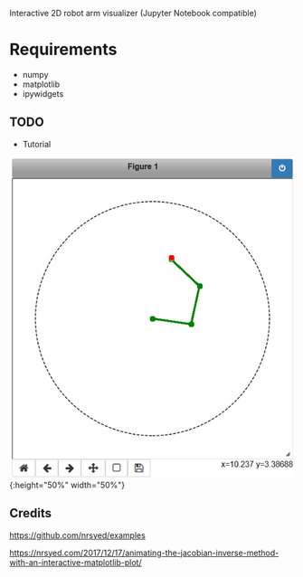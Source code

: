 Interactive 2D robot arm visualizer (Jupyter Notebook compatible)

# Requirements
- numpy
- matplotlib
- ipywidgets

## TODO
- Tutorial

![Demo:](https://github.com/fdebrain/Robotics/blob/master/images/demo.png){:height="50%" width="50%"}

## Credits
https://github.com/nrsyed/examples

https://nrsyed.com/2017/12/17/animating-the-jacobian-inverse-method-with-an-interactive-matplotlib-plot/

